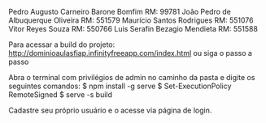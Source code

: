 Pedro Augusto Carneiro Barone Bomfim     RM: 99781
João Pedro de Albuquerque Oliveira       RM: 551579
Maurício Santos Rodrigues                RM: 551076
Vitor Reyes Souza                        RM: 550766
Luis Serafin Bezagio Mendieta            RM: 551588

Para acessar a build do projeto: http://dominioaulasfiap.infinityfreeapp.com/index.html ou siga o passo a passo

Abra o terminal com privilégios de admin no caminho da pasta e digite os seguintes comandos:
$ npm install -g serve
$ Set-ExecutionPolicy RemoteSigned
$ serve -s build

Cadastre seu próprio usuário e o acesse via página de login. 
